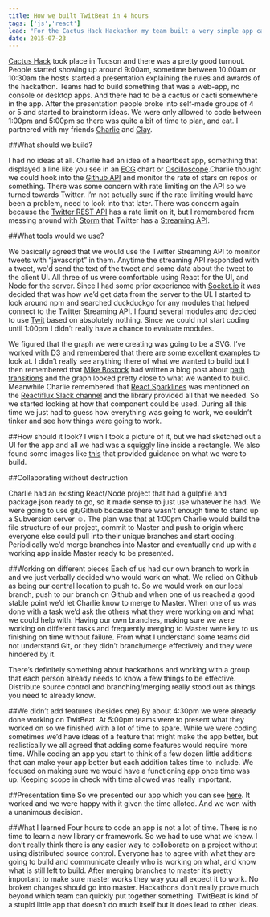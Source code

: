 ```yaml
---
title: How we built TwitBeat in 4 hours
tags: ['js','react']
lead: "For the Cactus Hack Hackathon my team built a very simple app called TwitBeat. I want to explain to you how we went about building the app and what I learned from the process."
date: 2015-07-23
---
```


[Cactus Hack](http://cactushack.com/) took place in Tucson and there was a pretty good turnout. People started showing up around 9:00am, sometime between 10:00am or 10:30am the hosts started a presentation explaining the rules and awards of the hackathon. Teams had to build something that was a web-app, no console or desktop apps. And there had to be a cactus or cacti somewhere in the app. After the presentation people broke into self-made groups of 4 or 5 and started to brainstorm ideas. We were only allowed to code between 1:00pm and 5:00pm so there was quite a bit of time to plan, and eat. I partnered with my friends [Charlie](https://github.com/bringking) and [Clay](https://github.com/theshortcut).

##What should we  build?

I had no ideas at all. Charlie had an idea of a heartbeat app, something that displayed a line like you see in an [ECG](https://en.wikipedia.org/wiki/Electrocardiography) chart or [Oscilloscope](https://en.wikipedia.org/wiki/Oscilloscope).Charlie thought we could hook into the [Github API](https://developer.github.com/v3/) and monitor the rate of stars on repos or something. There was some concern with rate limiting on the API so we turned towards Twitter. I’m not actually sure if the rate limiting would have been a problem, need to look into that later. There was concern again because the [Twitter REST API](https://dev.twitter.com/rest/public) has a rate limit on it, but I remembered from messing around with [Storm](http://storm.apache.org/) that Twitter has a [Streaming API](https://dev.twitter.com/streaming/overview).


##What tools would we use?

We basically agreed that we would use the Twitter Streaming API to monitor tweets with “javascript” in them. Anytime the streaming API responded with a tweet, we'd send the text of the tweet and some data about the tweet to the client UI. All three of us were comfortable using React for the UI, and Node for the server. Since I had some prior experience with [Socket.io](http://socket.io/) it was decided that was how we’d get data from the server to the UI. I started to look around npm and searched duckduckgo for any modules that helped connect to the Twitter Streaming API. I found several modules and decided to use [Twit](https://www.npmjs.com/package/twit) based on absolutely nothing. Since we could not start coding until 1:00pm I didn’t really have a chance to evaluate modules.

We figured that the graph we were creating was going to be a SVG. I’ve worked with [D3](http://d3js.org/) and remembered that there are some excellent [examples](https://github.com/mbostock/d3/wiki/Gallery) to look at. I didn’t really see anything there of what we wanted to build but I then remembered that [Mike Bostock](http://bost.ocks.org/mike/) had written a blog post about [path transitions](http://bost.ocks.org/mike/path/) and the graph looked pretty close to what we wanted to build. Meanwhile Charlie remembered that [React Sparklines](http://borisyankov.github.io/react-sparklines/) was mentioned on the [Reactiflux Slack channel](http://www.reactiflux.com/) and the library provided all that we needed. So we started looking at how that component could be used. During all this time we just had to guess how everything was going to work, we couldn’t tinker and see how things were going to work. 

##How should it look?
I wish I took a picture of it, but we had sketched out a UI for the app and all we had was a squiggly line inside a rectangle. We also found some images like [this](https://duckduckgo.com/?q=ekg+graph&ia=images&iax=1) that provided guidance on what we were to build. 

##Collaborating without destruction

Charlie had an existing React/Node project that had a gulpfile and package.json ready to go, so it made sense to just use whatever he had. We were going to use git/Github because there wasn’t enough time to stand up a Subversion server ☺. The plan was that at 1:00pm Charlie would build the file structure of our project, commit to Master and push to origin where everyone else could pull into their unique branches and start coding. Periodically we’d merge branches into Master and eventually end up with a working app inside Master ready to be presented.

##Working on different pieces
Each of us had our own branch to work in and we just verbally decided who would work on what. We relied on Github as being our central location to push to. So we would work on our local branch, push to our branch on Github and when one of us reached a good stable point we’d let Charlie know to merge to Master. When one of us was done with a task we’d ask the others what they were working on and what we could help with. Having our own branches, making sure we were working on different tasks and frequently merging to Master were key to us finishing on time without failure. From what I understand some teams did not understand Git, or they didn’t branch/merge effectively and they were hindered by it. 

There’s definitely something about hackathons and working with a group that each person already needs to know a few things to be effective. Distribute source control and branching/merging really stood out as things you need to already know.

##We didn’t add features (besides one)
By about 4:30pm we were already done working on TwitBeat. At 5:00pm teams were to present what they worked on so we finished with a lot of time to spare. While we were coding sometimes we’d have ideas of a feature that might make the app better, but realistically we all agreed that adding some features would require more time. While coding an app you start to think of a few dozen little additions that can make your app better but each addition takes time to include. We focused on making sure we would have a functioning app once time was up. Keeping scope in check with time allowed was really important.

##Presentation time
So we presented our app which you can see [here](http://twitbeat.azurewebsites.net/). It worked and we were happy with it given the time alloted. And we won with a unanimous decision.

##What I learned
Four hours to code an app is not a lot of time. There is no time to learn a new library or framework. So we had to use what we knew. I don’t really think there is any easier way to colloborate on a project without using distributed source control. Everyone has to agree with what they are going to build and communicate clearly who is working on what, and know what is still left to build. After merging branches to master it’s pretty important to make sure master works they way you all expect it to work. No broken changes should go into master. Hackathons don’t really prove much beyond which team can quickly put together something. TwitBeat is kind of a stupid little app that doesn’t do much itself but it does lead to other ideas.
